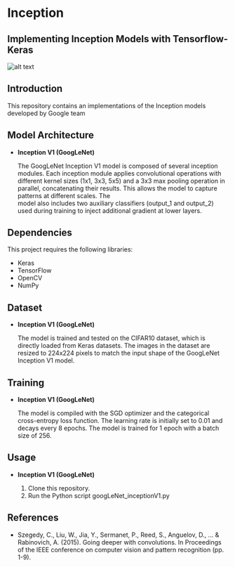 # Inception
## Implementing Inception Models with Tensorflow-Keras

![alt text](https://th.bing.com/th/id/R.e3feaa84a47cd2c64707ee1c562a08c5?rik=phdWFg7HI4GnWA&pid=ImgRaw&r=0)



## Introduction

This repository contains an implementations of the Inception models developed by Google team 

## Model Architecture

* **Inception V1 (GoogLeNet)**
  
  The GoogLeNet Inception V1 model is composed of several inception modules. Each inception module applies convolutional operations with different kernel sizes      (1x1, 3x3, 5x5) and a 3x3 max pooling operation in parallel, concatenating their results. This allows the model to capture patterns at different scales. The     
  model also includes two auxiliary classifiers (output_1 and output_2) used during training to inject additional gradient at lower layers.

## Dependencies

This project requires the following libraries:
- Keras
- TensorFlow
- OpenCV
- NumPy

## Dataset


* **Inception V1 (GoogLeNet)**
  
    The model is trained and tested on the CIFAR10 dataset, which is directly loaded from Keras datasets. The images in the dataset are resized to 224x224 pixels 
    to match the input shape of the GoogLeNet Inception V1 model.

## Training


* **Inception V1 (GoogLeNet)**
  
    The model is compiled with the SGD optimizer and the categorical cross-entropy loss function. The learning rate is initially set to 0.01 and decays every 8 
    epochs. The model is trained for 1 epoch with a batch size of 256.

## Usage


* **Inception V1 (GoogLeNet)**
  
    1. Clone this repository.
    2. Run the Python script googLeNet_inceptionV1.py

## References


- Szegedy, C., Liu, W., Jia, Y., Sermanet, P., Reed, S., Anguelov, D., ... & Rabinovich, A. (2015). Going deeper with convolutions. In Proceedings of the IEEE conference on computer vision and pattern recognition (pp. 1-9).
